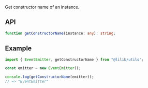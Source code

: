 Get constructor name of an instance.

## API

```ts
function getConstructorName(instance: any): string;
```

## Example

```ts
import { EventEmitter, getConstructorName } from "@lilib/utils";

const emitter = new EventEmitter();

console.log(getConstructorName(emitter));
// => "EventEmitter"
```
